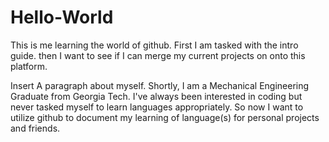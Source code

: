 # Hello-World
This is me learning the world of github. First I am tasked with the intro guide. 
then I want to see if I can merge my current projects on
onto this platform.

Insert A paragraph about myself.
Shortly, I am a Mechanical Engineering Graduate from Georgia Tech. 
I've always been interested in coding but never tasked myself to learn languages appropriately. 
So now I want to utilize github to document my learning of language(s) for personal projects and friends.
